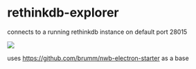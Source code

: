 # rethinkdb-explorer

connects to a running rethinkdb instance on default port 28015

![](http://i.imgur.com/P2NmEoe.png)

uses https://github.com/brumm/nwb-electron-starter as a base
